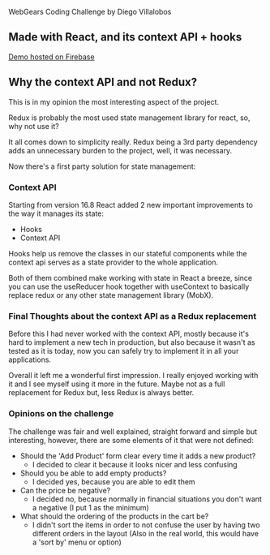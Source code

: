 WebGears Coding Challenge by Diego Villalobos 

## Made with React, and its context API + hooks

[Demo hosted on Firebase](https://webgearscodingchallenge.web.app/)

## Why the context API and not Redux?

This is in my opinion the most interesting aspect of the project.

Redux is probably the most used state management library for react, so, why not use it?

It all comes down to simplicity really.
Redux being a 3rd party dependency adds an unnecessary burden to the project, well, it was necessary.

Now there's a first party solution for state management:

### Context API

Starting from version 16.8 React added 2 new important improvements to the way it manages its state:

* Hooks
* Context API

Hooks help us remove the classes in our stateful components while the context api serves
 as a state provider to the whole application.

Both of them combined make working with state in React a breeze, since you can use the useReducer hook
together with useContext to basically replace redux or any other state management library (MobX).

### Final Thoughts about the context API as a Redux replacement

Before this I had never worked with the context API, mostly because it's hard to implement a new tech
in production, but also because it wasn't as tested as it is today, now you can safely try to implement
it in all your applications.

Overall it left me a wonderful first impression. I really enjoyed working with it and I see myself
using it more in the future. Maybe not as a full replacement for Redux but, less Redux is always better.

### Opinions on the challenge

The challenge was fair and well explained, straight forward and simple but interesting, however, there are some
elements of it that were not defined:

* Should the 'Add Product' form clear every time it adds a new product?
    * I decided to clear it because it looks nicer and less confusing
* Should you be able to add empty products?
    * I decided yes, because you are able to edit them
* Can the price be negative?
    * I decided no, because normally in financial situations you don't want a negative (I put 1 as the minimum)
* What should the ordering of the products in the cart be?
    * I didn't sort the items in order to not confuse the user by having two different orders in the layout
    (Also in the real world, this would have a 'sort by' menu or option)
